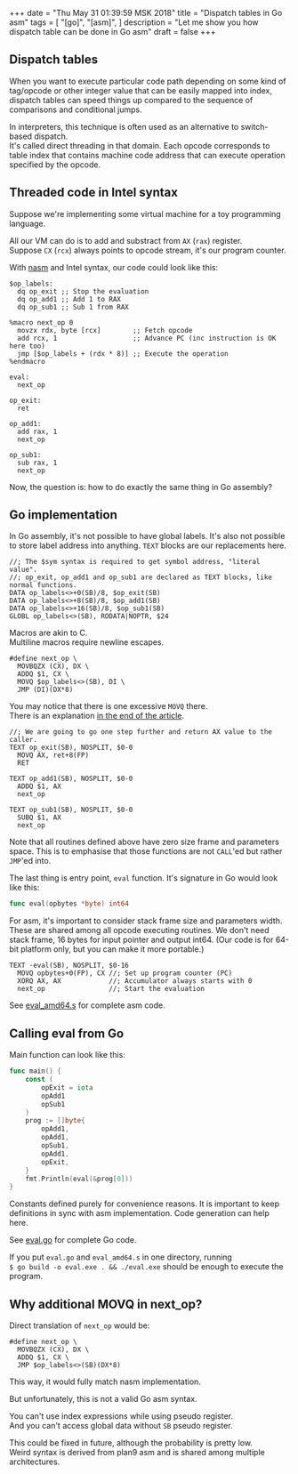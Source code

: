 +++
date = "Thu May 31 01:39:59 MSK 2018"
title = "Dispatch tables in Go asm"
tags = [
    "[go]",
    "[asm]",
]
description = "Let me show you how dispatch table can be done in Go asm"
draft = false
+++

## Dispatch tables

When you want to execute particular code path depending on some kind
of tag/opcode or other integer value that can be easily mapped into index,
dispatch tables can speed things up compared to the sequence of
comparisons and conditional jumps.

In interpreters, this technique is often used as an alternative to switch-based dispatch.  
It's called direct threading in that domain. Each opcode corresponds to table index that contains machine
code address that can execute operation specified by the opcode.

## Threaded code in Intel syntax

Suppose we're implementing some virtual machine for a toy programming language.

All our VM can do is to add and substract from `AX` (`rax`) register.  
Suppose `CX` (`rcx`) always points to opcode stream, it's our program counter.

With [nasm](https://www.nasm.us/) and Intel syntax, our code could look like this:

```x86asm
$op_labels:
  dq op_exit ;; Stop the evaluation
  dq op_add1 ;; Add 1 to RAX
  dq op_sub1 ;; Sub 1 from RAX

%macro next_op 0
  movzx rdx, byte [rcx]        ;; Fetch opcode
  add rcx, 1                   ;; Advance PC (inc instruction is OK here too)
  jmp [$op_labels + (rdx * 8)] ;; Execute the operation
%endmacro

eval:
  next_op

op_exit:
  ret

op_add1:
  add rax, 1
  next_op

op_sub1:
  sub rax, 1
  next_op
```

Now, the question is: how to do exactly the same thing in Go assembly?

## Go implementation

In Go assembly, it's not possible to have global labels.
It's also not possible to store label address into anything.
`TEXT` blocks are our replacements here.

```x86asm
//; The $sym syntax is required to get symbol address, "literal value".
//; op_exit, op_add1 and op_sub1 are declared as TEXT blocks, like normal functions.
DATA op_labels<>+0(SB)/8, $op_exit(SB)
DATA op_labels<>+8(SB)/8, $op_add1(SB)
DATA op_labels<>+16(SB)/8, $op_sub1(SB)
GLOBL op_labels<>(SB), RODATA|NOPTR, $24
```

Macros are akin to C.  
Multiline macros require newline escapes.

```x86asm
#define next_op \
  MOVBQZX (CX), DX \
  ADDQ $1, CX \
  MOVQ $op_labels<>(SB), DI \
  JMP (DI)(DX*8)
```

You may notice that there is one excessive `MOVQ` there.  
There is an explanation [in the end of the article](#why-additional-movq-in-next-op).

```x86asm
//; We are going to go one step further and return AX value to the caller.
TEXT op_exit(SB), NOSPLIT, $0-0
  MOVQ AX, ret+8(FP)
  RET

TEXT op_add1(SB), NOSPLIT, $0-0
  ADDQ $1, AX
  next_op

TEXT op_sub1(SB), NOSPLIT, $0-0
  SUBQ $1, AX
  next_op
```

Note that all routines defined above have zero size frame and parameters space.
This is to emphasise that those functions are not `CALL`'ed but rather `JMP`'ed into.

The last thing is entry point, `eval` function.
It's signature in Go would look like this:

```go
func eval(opbytes *byte) int64
```

For asm, it's important to consider stack frame size and parameters width.
These are shared among all opcode executing routines.
We don't need stack frame, 16 bytes for input pointer and output int64.
(Our code is for 64-bit platform only, but you can make it more portable.)

```x86asm
TEXT ·eval(SB), NOSPLIT, $0-16
  MOVQ opbytes+0(FP), CX //; Set up program counter (PC)
  XORQ AX, AX            //; Accumulator always starts with 0
  next_op                //; Start the evaluation
```

See [eval_amd64.s](/blog/code/eval_amd64.s) for complete asm code.

## Calling eval from Go

Main function can look like this:

```go
func main() {
	const (
		opExit = iota
		opAdd1
		opSub1
	)
	prog := []byte{
		opAdd1,
		opAdd1,
		opSub1,
		opAdd1,
		opExit,
	}
	fmt.Println(eval(&prog[0]))
}
```

Constants defined purely for convenience reasons.
It is important to keep definitions in sync with asm implementation.
Code generation can help here.

See [eval.go](/blog/code/eval.go) for complete Go code.

If you put `eval.go` and `eval_amd64.s` in one directory, running  
`$ go build -o eval.exe . && ./eval.exe` should be enough to execute the program.

## Why additional MOVQ in next_op?

Direct translation of `next_op` would be:

```x86asm
#define next_op \
  MOVBQZX (CX), DX \
  ADDQ $1, CX \
  JMP $op_labels<>(SB)(DX*8)
```

This way, it would fully match nasm implementation.

But unfortunately, this is not a valid Go asm syntax.

You can't use index expressions while using pseudo register.  
And you can't access global data without `SB` pseudo register.

This could be fixed in future, although the probability is pretty low.  
Weird syntax is derived from plan9 asm and is shared among multiple architectures.
